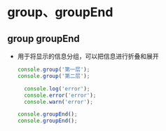 # group、groupEnd

## group groupEnd

- 用于将显示的信息分组，可以把信息进行折叠和展开

    ```js
    console.group('第一层');
    console.group('第二层');

      console.log('error');
      console.error('error');
      console.warn('error');

    console.groupEnd();
    console.groupEnd();
    ```
